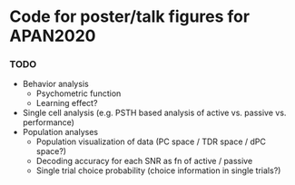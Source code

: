 # Code for poster/talk figures for APAN2020

### TODO
* Behavior analysis
    * Psychometric function
    * Learning effect?
* Single cell analysis (e.g. PSTH based analysis of active vs. passive vs. performance)
* Population analyses
    * Population visualization of data (PC space / TDR space / dPC space?)
    * Decoding accuracy for each SNR as fn of active / passive
    * Single trial choice probability (choice information in single trials?)

